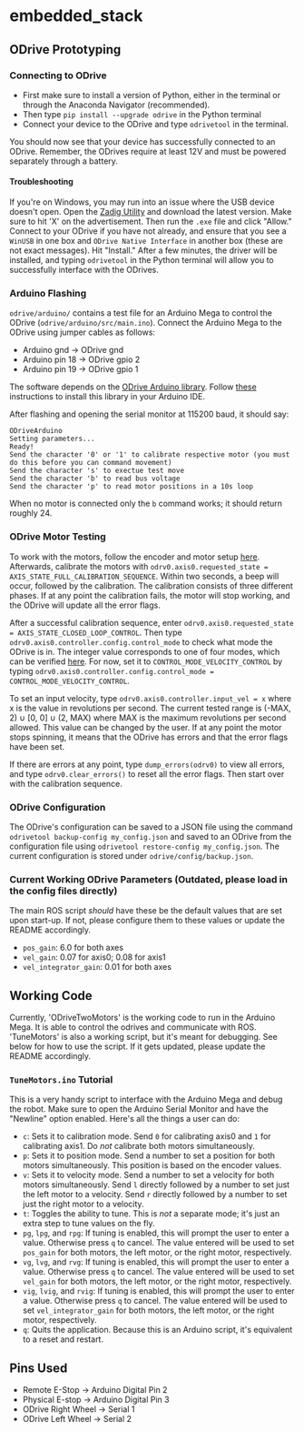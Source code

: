 # embedded_stack

## ODrive Prototyping

### Connecting to ODrive

* First make sure to install a version of Python, either in the terminal or through the Anaconda Navigator (recommended).
* Then type `pip install --upgrade odrive` in the Python terminal
* Connect your device to the ODrive and type `odrivetool` in the terminal.

You should now see that your device has successfully connected to an ODrive. Remember, the ODrives require at least 12V and must be powered separately through a battery.

#### Troubleshooting

If you're on Windows, you may run into an issue where the USB device doesn't open. Open the [Zadig Utility](https://zadig.akeo.ie/) and download the latest version. Make sure to hit 'X' on the advertisement. Then run the `.exe` file and click "Allow." Connect to your ODrive if you have not already, and ensure that you see a `WinUSB` in one box and `ODrive Native Interface` in another box (these are not exact messages). Hit "Install." After a few minutes, the driver will be installed, and typing `odrivetool` in the Python terminal will allow you to successfully interface with the ODrives.

### Arduino Flashing

`odrive/arduino/` contains a test file for an Arduino Mega to control the ODrive (`odrive/arduino/src/main.ino`). Connect the Arduino Mega to the ODrive using jumper cables as follows:

* Arduino gnd -> ODrive gnd
* Arduino pin 18 -> ODrive gpio 2
* Arduino pin 19 -> ODrive gpio 1

The software depends on the [ODrive Arduino library](https://github.com/odriverobotics/ODrive/tree/master/Arduino/ODriveArduino). Follow [these](https://github.com/odriverobotics/ODrive/blob/master/Arduino/ODriveArduino/README.md) instructions to install this library in your Arduino IDE.

After flashing and opening the serial monitor at 115200 baud, it should say:

```
ODriveArduino
Setting parameters...
Ready!
Send the character '0' or '1' to calibrate respective motor (you must do this before you can command movement)
Send the character 's' to exectue test move
Send the character 'b' to read bus voltage
Send the character 'p' to read motor positions in a 10s loop
```

When no motor is connected only the `b` command works; it should return roughly 24.

### ODrive Motor Testing

To work with the motors, follow the encoder and motor setup [here](https://docs.odriverobotics.com/v/latest/getting-started.html#motor-configuration).
Afterwards, calibrate the motors with `odrv0.axis0.requested_state = AXIS_STATE_FULL_CALIBRATION_SEQUENCE`. Within two seconds, a beep will occur, followed by the calibration. The calibration consists of three different phases. If at any point the calibration fails, the motor will stop working, and the ODrive will update all the error flags.

After a successful calibration sequence, enter `odrv0.axis0.requested_state = AXIS_STATE_CLOSED_LOOP_CONTROL`. Then type `odrv0.axis0.controller.config.control_mode` to check what mode the ODrive is in. The integer value corresponds to one of four modes, which can be verified [here](https://betadocs.odriverobotics.com/api/odrive.controller.controlmode). For now, set it to `CONTROL_MODE_VELOCITY_CONTROL` by typing `odrv0.axis0.controller.config.control_mode = CONTROL_MODE_VELOCITY_CONTROL`.

To set an input velocity, type `odrv0.axis0.controller.input_vel = x` where x is the value in revolutions per second. The current tested range is (-MAX, 2) ∪ [0, 0] ∪ (2, MAX) where MAX is the maximum revolutions per second allowed. This value can be changed by the user. If at any point the motor stops spinning, it means that the ODrive has errors and that the error flags have been set.

If there are errors at any point, type `dump_errors(odrv0)` to view all errors, and type `odrv0.clear_errors()` to reset all the error flags. Then start over with the calibration sequence.

### ODrive Configuration

The ODrive's configuration can be saved to a JSON file using the command `odrivetool backup-config my_config.json` and saved to an ODrive from the configuration file using `odrivetool restore-config my_config.json`. The current configuration is stored under `odrive/config/backup.json`.

### Current Working ODrive Parameters (Outdated, please load in the config files directly)
The main ROS script *should* have these be the default values that are set upon start-up. If not, please configure them to these values or update the README accordingly.  

* `pos_gain`: 6.0 for both axes
* `vel_gain`: 0.07 for axis0; 0.08 for axis1  
* `vel_integrator_gain`: 0.01 for both axes  

## Working Code

Currently, 'ODriveTwoMotors' is the working code to run in the Arduino Mega. It is able to control the odrives and communicate with ROS. 'TuneMotors' is also a working script, but it's meant for debugging. See below for how to use the script. If it gets updated, please update the README accordingly.

### `TuneMotors.ino` Tutorial

This is a very handy script to interface with the Arduino Mega and debug the robot. Make sure to open the Arduino Serial Monitor and have the "Newline" option enabled. Here's all the things a user can do:
* `c`: Sets it to calibration mode. Send `0` for calibrating axis0 and `1` for calibrating axis1. Do *not* calibrate both motors simultaneously.
* `p`: Sets it to position mode. Send a number to set a position for both motors simultaneously. This position is based on the encoder values.
* `v`: Sets it to velocity mode. Send a number to set a velocity for both motors simultaneously. Send `l` directly followed by a number to set just the left motor to a velocity. Send `r` directly followed by a number to set just the right motor to a velocity.
* `t`: Toggles the ability to tune. This is *not* a separate mode; it's just an extra step to tune values on the fly.
* `pg`, `lpg`, and `rpg`: If tuning is enabled, this will prompt the user to enter a value. Otherwise press `q` to cancel. The value entered will be used to set `pos_gain` for both motors, the left motor, or the right motor, respectively.
* `vg`, `lvg`, and `rvg`: If tuning is enabled, this will prompt the user to enter a value. Otherwise press `q` to cancel. The value entered will be used to set `vel_gain` for both motors, the left motor, or the right motor, respectively.
* `vig`, `lvig`, and `rvig`: If tuning is enabled, this will prompt the user to enter a value. Otherwise press `q` to cancel. The value entered will be used to set `vel_integrator_gain` for both motors, the left motor, or the right motor, respectively.
* `q`: Quits the application. Because this is an Arduino script, it's equivalent to a reset and restart.

## Pins Used

* Remote E-Stop -> Arduino Digital Pin 2
* Physical E-stop -> Arduino Digital Pin 3
* ODrive Right Wheel -> Serial 1
* ODrive Left Wheel -> Serial 2
